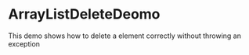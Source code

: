 # ArrayListDeleteDeomo
This demo shows how to delete a element correctly without throwing an exception
